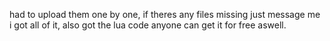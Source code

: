 had to upload them one by one, if theres any files missing just message me i got all of it, also got the lua code anyone can get it for free aswell.
